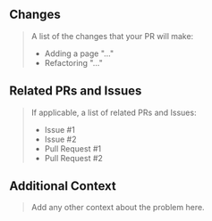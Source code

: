 ## Changes

> A list of the changes that your PR will make:
>
> * Adding a page "..."
> * Refactoring "..."

## Related PRs and Issues

> If applicable, a list of related PRs and Issues:
>
> * Issue #1
> * Issue #2
> * Pull Request #1
> * Pull Request #2

## Additional Context

> Add any other context about the problem here.
